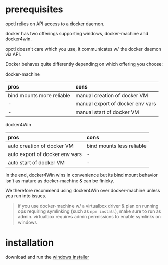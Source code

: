 # prerequisites

opctl relies on API access to a docker daemon.

docker has two offerings supporting windows, docker-machine and
docker4win.

opctl doesn't care which you use, it communicates w/ the docker daemon
via API.

Docker behaves quite differently depending on which offering you choose:

docker-machine

| pros                      | cons                             |
|:--------------------------|:---------------------------------|
| bind mounts more reliable | manual creation of docker VM     |
| -                         | manual export of docker env vars |
| -                         | manual start of docker VM        |

docker4Win

| pros                           | cons                      |
|:-------------------------------|:--------------------------|
| auto creation of docker VM     | bind mounts less reliable |
| auto export of docker env vars | -                         |
| auto start of docker VM        | -                         |

In the end, docker4Win wins in convenience but its bind mount behavior
isn't as mature as docker-machine & can be finicky.

We therefore recommend using docker4Win over docker-machine unless you
run into issues.

> if you use docker-machine w/ a virtualbox driver & plan on running ops
> requiring symlinking (such as `npm install`), make sure to run as
> admin. virtualbox requires admin permissions to enable symlinks on
> windows

# installation

download and run the
[windows installer](https://github.com/opctl/opctl/releases/download/0.1.20/opctl0.1.20.windows.msi)

